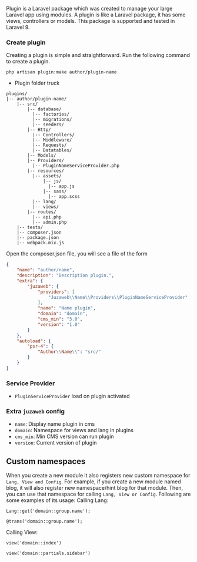 Plugin is a Laravel package which was created to manage your large Laravel app using modules. A plugin is like a Laravel package, it has some views, controllers or models. This package is supported and tested in Laravel 9.

### Create plugin
Creating a plugin is simple and straightforward. Run the following command to create a plugin.
```
php artisan plugin:make author/plugin-name
```

- Plugin folder truck
```
plugins/
|-- author/plugin-name/
    |-- src/
        |-- database/
          |-- factories/
          |-- migrations/
          |-- seeders/
        |-- Http/
          |-- Controllers/
          |-- Middleware/
          |-- Requests/
          |-- Datatables/
        |-- Models/
        |-- Providers/
          |-- PluginNameServiceProvider.php
        |-- resources/
          |-- assets/
              |-- js/
                |-- app.js
              |-- sass/
                |-- app.scss
          |-- lang/
          |-- views/
        |-- routes/
          |-- api.php
          |-- admin.php
    |-- tests/
    |-- composer.json
    |-- package.json
    |-- webpack.mix.js
```
Open the composer.json file, you will see a file of the form
```json
{
    "name": "author/name",
    "description": "Description plugin.",
    "extra": {
        "juzaweb": {
            "providers": [
                "Juzaweb\\Name\\Providers\\PluginNameServiceProvider"
            ],
            "name": "Name plugin",
            "domain": "domain",
            "cms_min": "3.0",
            "version": "1.0"
        }
    },
    "autoload": {
        "psr-4": {
            "Author\\Name\\": "src/"
        }
    }
}
```

### Service Provider
- `PluginServiceProvider` load on plugin activated

### Extra `juzaweb` config
- `name`: Display name plugin in cms
- `domain`: Namespace for views and lang in plugins
- `cms_min`: Min CMS version can run plugin
- `version`: Current version of plugin

## Custom namespaces
When you create a new module it also registers new custom namespace for `Lang, View and Config`. For example, if you create a new module named blog, it will also register new namespace/hint blog for that module. Then, you can use that namespace for calling `Lang, View or Config`. Following are some examples of its usage:
Calling Lang:
```
Lang::get('domain::group.name');

@trans('domain::group.name');
```
Calling View:
```
view('domain::index')

view('domain::partials.sidebar')
```